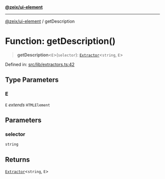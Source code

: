 [**@zeix/ui-element**](../README.md)

***

[@zeix/ui-element](../globals.md) / getDescription

# Function: getDescription()

> **getDescription**\<`E`\>(`selector`): [`Extractor`](../type-aliases/Extractor.md)\<`string`, `E`\>

Defined in: [src/lib/extractors.ts:42](https://github.com/zeixcom/ui-element/blob/f5c20c5e6da1a988462bc7f68d75f2a4c0200046/src/lib/extractors.ts#L42)

## Type Parameters

### E

`E` *extends* `HTMLElement`

## Parameters

### selector

`string`

## Returns

[`Extractor`](../type-aliases/Extractor.md)\<`string`, `E`\>
